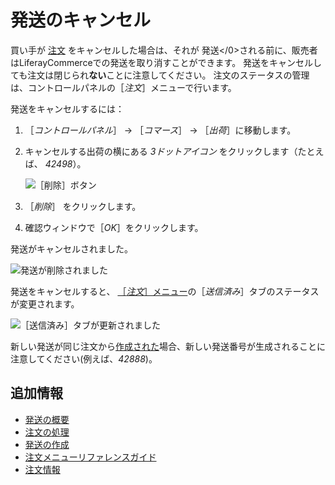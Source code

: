 # 発送のキャンセル

買い手が [注文](../orders/processing-an-order.md) をキャンセルした場合は、それが
発送</0>される前に、販売者はLiferayCommerceでの発送を取り消すことができます。 発送をキャンセルしても注文は閉じられ**ない**ことに注意してください。 注文のステータスの管理は、コントロールパネルの［_注文_］メニューで行います。</p> 

発送をキャンセルするには：

1. ［_コントロールパネル_］ → ［_コマース_］ → ［_出荷_］に移動します。
2. キャンセルする出荷の横にある _3ドットアイコン_ をクリックします（たとえば、 _42498_）。
   
   ![［削除］ボタン](./cancelling-a-shipment/images/01.png)

3. ［_削除_］ をクリックします。

4. 確認ウィンドウで［_OK_］をクリックします。

発送がキャンセルされました。

![発送が削除されました](./cancelling-a-shipment/images/02.png)

発送をキャンセルすると、 [［_注文_］メニュー](../orders/orders-menu-reference-guide.md)の［_送信済み_］タブのステータスが変更されます。

![［送信済み］タブが更新されました](./cancelling-a-shipment/images/03.png)

新しい発送が同じ注文から[作成された](./creating-a-shipment.md)場合、新しい発送番号が生成されることに注意してください(例えば、_42888_)。



## 追加情報

* [発送の概要](./introduction-to-shipments.md)
* [注文の処理](../orders/processing-an-order.md)
* [発送の作成](./creating-a-shipment.md)
* [注文メニューリファレンスガイド](../orders/orders-menu-reference-guide.md)
* [注文情報](../orders/order-information.md)
